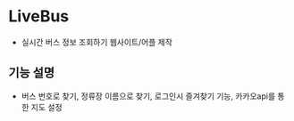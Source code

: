 # LiveBus

- 실시간 버스 정보 조회하기 웹사이트/어플 제작

## 기능 설명

- 버스 번호로 찾기, 정류장 이름으로 찾기, 로그인시 즐겨찾기 기능, 카카오api를 통한 지도 설정
